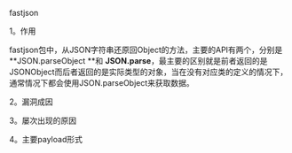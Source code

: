 fastjson 

1。作用



fastjson包中，从JSON字符串还原回Object的方法，主要的API有两个，分别是 **JSON.parseObject **和 **JSON.parse**，最主要的区别就是前者返回的是JSONObject而后者返回的是实际类型的对象，当在没有对应类的定义的情况下，通常情况下都会使用JSON.parseObject来获取数据。

2。漏洞成因

3。屡次出现的原因

4。主要payload形式

